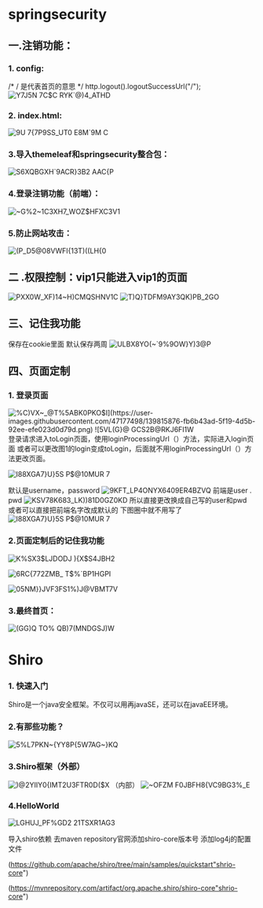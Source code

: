 # springsecurity
## 一.注销功能：
### 1. config:
/* / 是代表首页的意思 */
http.logout().logoutSuccessUrl("/");     
![Y7J5N 7C$C RYK`@)4_ATHD](https://user-images.githubusercontent.com/47177498/139804089-b873da99-752e-4815-b760-d5e732080508.png)

### 2. index.html:
![9U 7{7P9SS_UT0 E8M`9M C](https://user-images.githubusercontent.com/47177498/139803542-d5776302-5d74-459c-bc3e-941e8d93b3ab.png)

### 3.导入themeleaf和springsecurity整合包：
![S6XQBGXH`9ACR}3B2 AAC{P](https://user-images.githubusercontent.com/47177498/139804289-3d5f3f2b-467e-4956-9560-a74a0c725ac7.png)

### 4.登录注销功能（前端）：
![~G%2~1C3XH7_WOZ$HFXC3V1](https://user-images.githubusercontent.com/47177498/139809156-8f4b1f87-412c-491d-815f-deb03ae9d282.png)

### 5.防止网站攻击：
![(P_D5@08VWFI{13T)((LH{0](https://user-images.githubusercontent.com/47177498/139809252-490960b8-4ffa-4727-bc00-ffa65cc928a7.png)

## 二 .权限控制：vip1只能进入vip1的页面
![PXX0W_XF)14~H)CMQSHNV1C](https://user-images.githubusercontent.com/47177498/139809544-f4e2b1b8-de21-47fd-91ee-ac1f00f7e73c.png)
![T)Q}TDFM9A`Y3`QK)PB_2GO](https://user-images.githubusercontent.com/47177498/139809690-b48ee2c9-3706-4c73-a591-58c9e8e43145.png)

## 三、记住我功能 
   保存在cookie里面 默认保存两周
![ULB`X8YO(`~`9%9OW}Y)3@P](https://user-images.githubusercontent.com/47177498/139810620-8077ef6e-2415-4b7f-aadc-04ad35e79f51.png)

  
## 四、页面定制

### 1. 登录页面

![%C)VX~_@T%5ABK0PKO`$I](https://user-images.githubusercontent.com/47177498/139815876-fb6b43ad-5f19-4d5b-92ee-efe023d0d79d.png)
![5VL(G}@ GCS2B`@RKJ6FI1W](https://user-images.githubusercontent.com/47177498/139815959-d1a625e2-e371-4ec9-b227-414cb5ece6dc.png)
登录请求进入toLogin页面，使用loginProcessingUrl（）方法，实际进入login页面
或者可以更改图1的login变成toLogin，后面就不用loginProcessingUrl（）方法更改页面。

![I88XGA7}U}5S P$@10MUR 7](https://user-images.githubusercontent.com/47177498/139816367-eab31529-4adb-4aab-9bbf-9705f4cd71c3.png)

默认是username，password
![9KFT_LP4ONYX6409ER4BZVQ](https://user-images.githubusercontent.com/47177498/139816410-07c48abf-dda4-4722-87c0-d83578d1fc0c.png)
前端是user .  pwd 
![KSV78K683_LK))81D0GZ0KD](https://user-images.githubusercontent.com/47177498/139816541-c30aef19-8c46-4e0c-9046-f2758eb6b324.png)
所以直接更改换成自己写的user和pwd
或者可以直接把前端名字改成默认的  下图圈中就不用写了
![I88XGA7}U}5S P$@10MUR 7](https://user-images.githubusercontent.com/47177498/139816713-7d9e4946-31f0-4329-a773-bc5ce1e85120.png)

### 2.页面定制后的记住我功能

![K%SX3$LJDODJ ){X$S4JBH2](https://user-images.githubusercontent.com/47177498/139817992-597ba9ce-f8b0-43e8-9013-543ad14377a9.png)

![6RC{772ZMB_ T$%`BP1HGPI](https://user-images.githubusercontent.com/47177498/139817915-bebceb78-4bc6-4866-bd81-dfd415d1c9b2.png)

![05NM}}JVF3FS1%)J@VBMT7V](https://user-images.githubusercontent.com/47177498/139818026-91db1960-52a6-48d1-8508-ebd4e815ab23.png)

### 3.最终首页：
![(GG)Q TO% QB)7(MNDGSJ)W](https://user-images.githubusercontent.com/47177498/139818173-eb94c266-9f40-44db-b03c-b07237b87043.png)

# Shiro
### 1. 快速入门
   Shiro是一个java安全框架。不仅可以用再javaSE，还可以在javaEE环境。

### 2.有那些功能？
![5%L7PKN~{YY8P{5W7AG~}KQ](https://user-images.githubusercontent.com/47177498/140006163-4b3bf426-6603-438b-8804-faefd66598b9.png)

### 3.Shiro框架（外部）
![)@2YIIY0{IMT2U3FTR0D($X](https://user-images.githubusercontent.com/47177498/140006287-a764b6c1-94e2-446f-9062-250fc10d333e.png)
（内部）
![~OFZM F0JBFH8{VC9BG3%_E](https://user-images.githubusercontent.com/47177498/140006344-7b61825d-b821-4b8a-a330-45872a34b151.png)

### 4.HelloWorld
![LGHUJ_PF%GD2 21TSXR1AG3](https://user-images.githubusercontent.com/47177498/140008127-2a928006-d8af-4518-ae30-7842cd249964.png)

导入shiro依赖   去maven  repository官网添加shiro-core版本号  添加log4j的配置文件

(https://github.com/apache/shiro/tree/main/samples/quickstart"shrio-core")

(https://mvnrepository.com/artifact/org.apache.shiro/shiro-core"shrio-core")



